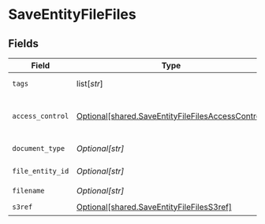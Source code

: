 # SaveEntityFileFiles


## Fields

| Field                                                                                                            | Type                                                                                                             | Required                                                                                                         | Description                                                                                                      | Example                                                                                                          |
| ---------------------------------------------------------------------------------------------------------------- | ---------------------------------------------------------------------------------------------------------------- | ---------------------------------------------------------------------------------------------------------------- | ---------------------------------------------------------------------------------------------------------------- | ---------------------------------------------------------------------------------------------------------------- |
| `tags`                                                                                                           | list[*str*]                                                                                                      | :heavy_minus_sign:                                                                                               | Array of file tags                                                                                               | 12345                                                                                                            |
| `access_control`                                                                                                 | [Optional[shared.SaveEntityFileFilesAccessControl]](undefined/models/shared/saveentityfilefilesaccesscontrol.md) | :heavy_minus_sign:                                                                                               | Access control level for the file                                                                                |                                                                                                                  |
| `document_type`                                                                                                  | *Optional[str]*                                                                                                  | :heavy_minus_sign:                                                                                               | Document type                                                                                                    | 12345                                                                                                            |
| `file_entity_id`                                                                                                 | *Optional[str]*                                                                                                  | :heavy_minus_sign:                                                                                               | File entity ID                                                                                                   | 12345                                                                                                            |
| `filename`                                                                                                       | *Optional[str]*                                                                                                  | :heavy_check_mark:                                                                                               | File name                                                                                                        | 12345                                                                                                            |
| `s3ref`                                                                                                          | [Optional[shared.SaveEntityFileFilesS3ref]](undefined/models/shared/saveentityfilefiless3ref.md)                 | :heavy_check_mark:                                                                                               | N/A                                                                                                              |                                                                                                                  |